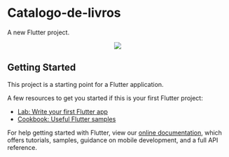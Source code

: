 # Catalogo-de-livros

A new Flutter project.

<center><img src="https://github.com/RuanCarreiroGomes/Catalogo-de-livros/blob/main/Book%20Catalog/GIF-210511_114922.gif"></center>

## Getting Started

This project is a starting point for a Flutter application.

A few resources to get you started if this is your first Flutter project:

- [Lab: Write your first Flutter app](https://flutter.dev/docs/get-started/codelab)
- [Cookbook: Useful Flutter samples](https://flutter.dev/docs/cookbook)

For help getting started with Flutter, view our
[online documentation](https://flutter.dev/docs), which offers tutorials,
samples, guidance on mobile development, and a full API reference.
